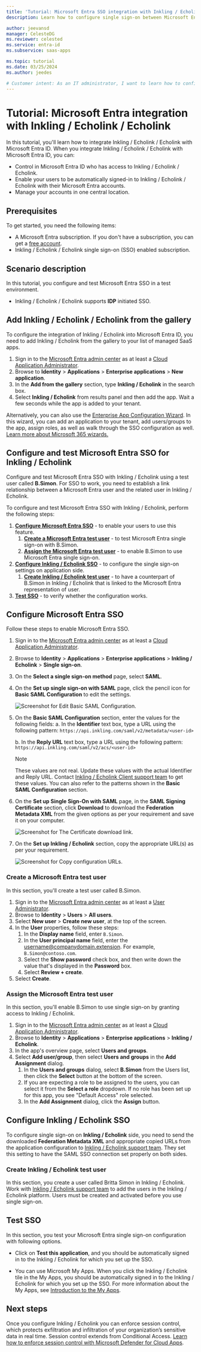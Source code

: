 ```yaml
---
title: 'Tutorial: Microsoft Entra SSO integration with Inkling / Echolink / Echolink'
description: Learn how to configure single sign-on between Microsoft Entra ID and Inkling / Echolink / Echolink.

author: jeevansd
manager: CelesteDG
ms.reviewer: celested
ms.service: entra-id
ms.subservice: saas-apps

ms.topic: tutorial
ms.date: 03/25/2024
ms.author: jeedes

# Customer intent: As an IT administrator, I want to learn how to configure single sign-on between Microsoft Entra ID and Inkling / Echolink / Echolink so that I can control who has access to Inkling / Echolink / Echolink, enable automatic sign-in with Microsoft Entra accounts, and manage my accounts in one central location.
---
```

# Tutorial: Microsoft Entra integration with Inkling / Echolink / Echolink

In this tutorial, you'll learn how to integrate Inkling / Echolink / Echolink with Microsoft Entra ID. When you integrate Inkling / Echolink / Echolink with Microsoft Entra ID, you can:

* Control in Microsoft Entra ID who has access to Inkling / Echolink / Echolink.
* Enable your users to be automatically signed-in to Inkling / Echolink / Echolink with their Microsoft Entra accounts.
* Manage your accounts in one central location.

## Prerequisites

To get started, you need the following items:

* A Microsoft Entra subscription. If you don't have a subscription, you can get a [free account](https://azure.microsoft.com/free/).
* Inkling / Echolink / Echolink single sign-on (SSO) enabled subscription.

## Scenario description

In this tutorial, you configure and test Microsoft Entra SSO in a test environment.

* Inkling / Echolink / Echolink supports **IDP** initiated SSO.

## Add Inkling / Echolink / Echolink from the gallery

To configure the integration of Inkling / Echolink into Microsoft Entra ID, you need to add Inkling / Echolink from the gallery to your list of managed SaaS apps.

1. Sign in to the [Microsoft Entra admin center](https://entra.microsoft.com) as at least a [Cloud Application Administrator](~/identity/role-based-access-control/permissions-reference.md#cloud-application-administrator).
1. Browse to **Identity** > **Applications** > **Enterprise applications** > **New application**.
1. In the **Add from the gallery** section, type **Inkling / Echolink** in the search box.
1. Select **Inkling / Echolink** from results panel and then add the app. Wait a few seconds while the app is added to your tenant.

 Alternatively, you can also use the [Enterprise App Configuration Wizard](https://portal.office.com/AdminPortal/home?Q=Docs#/azureadappintegration). In this wizard, you can add an application to your tenant, add users/groups to the app, assign roles, as well as walk through the SSO configuration as well. [Learn more about Microsoft 365 wizards.](/microsoft-365/admin/misc/azure-ad-setup-guides)

<a name='configure-and-test-azure-ad-sso-for-inkling'></a>

## Configure and test Microsoft Entra SSO for Inkling / Echolink

Configure and test Microsoft Entra SSO with Inkling / Echolink using a test user called **B.Simon**. For SSO to work, you need to establish a link relationship between a Microsoft Entra user and the related user in Inkling / Echolink.

To configure and test Microsoft Entra SSO with Inkling / Echolink, perform the following steps:

1. **[Configure Microsoft Entra SSO](#configure-azure-ad-sso)** - to enable your users to use this feature.
    1. **[Create a Microsoft Entra test user](#create-an-azure-ad-test-user)** - to test Microsoft Entra single sign-on with B.Simon.
    1. **[Assign the Microsoft Entra test user](#assign-the-azure-ad-test-user)** - to enable B.Simon to use Microsoft Entra single sign-on.
1. **[Configure Inkling / Echolink SSO](#configure-inkling-sso)** - to configure the single sign-on settings on application side.
    1. **[Create Inkling / Echolink test user](#create-inkling-test-user)** - to have a counterpart of B.Simon in Inkling / Echolink that is linked to the Microsoft Entra representation of user.
1. **[Test SSO](#test-sso)** - to verify whether the configuration works.

<a name='configure-azure-ad-sso'></a>

## Configure Microsoft Entra SSO

Follow these steps to enable Microsoft Entra SSO.

1. Sign in to the [Microsoft Entra admin center](https://entra.microsoft.com) as at least a [Cloud Application Administrator](~/identity/role-based-access-control/permissions-reference.md#cloud-application-administrator).
1. Browse to **Identity** > **Applications** > **Enterprise applications** > **Inkling / Echolink** > **Single sign-on**.
1. On the **Select a single sign-on method** page, select **SAML**.
1. On the **Set up single sign-on with SAML** page, click the pencil icon for **Basic SAML Configuration** to edit the settings.

   ![Screenshot for Edit Basic SAML Configuration.](common/edit-urls.png)

1. On the **Basic SAML Configuration** section, enter the values for the following fields:
    a. In the **Identifier** text box, type a URL using the following pattern:
    `https://api.inkling.com/saml/v2/metadata/<user-id>`

    b. In the **Reply URL** text box, type a URL using the following pattern:
    `https://api.inkling.com/saml/v2/acs/<user-id>`

	> [!NOTE]
	> These values are not real. Update these values with the actual Identifier and Reply URL. Contact [Inkling / Echolink Client support team](mailto:press@inkling.com) to get these values. You can also refer to the patterns shown in the **Basic SAML Configuration** section.

1. On the **Set up Single Sign-On with SAML** page, in the **SAML Signing Certificate** section, click **Download** to download the **Federation Metadata XML** from the given options as per your requirement and save it on your computer.

	![Screenshot for The Certificate download link.](common/metadataxml.png)

6. On the **Set up Inkling / Echolink** section, copy the appropriate URL(s) as per your requirement.

	![Screenshot for Copy configuration URLs.](common/copy-configuration-urls.png)

<a name='create-an-azure-ad-test-user'></a>

### Create a Microsoft Entra test user

In this section, you'll create a test user called B.Simon.

1. Sign in to the [Microsoft Entra admin center](https://entra.microsoft.com) as at least a [User Administrator](~/identity/role-based-access-control/permissions-reference.md#user-administrator).
1. Browse to **Identity** > **Users** > **All users**.
1. Select **New user** > **Create new user**, at the top of the screen.
1. In the **User** properties, follow these steps:
   1. In the **Display name** field, enter `B.Simon`.  
   1. In the **User principal name** field, enter the username@companydomain.extension. For example, `B.Simon@contoso.com`.
   1. Select the **Show password** check box, and then write down the value that's displayed in the **Password** box.
   1. Select **Review + create**.
1. Select **Create**.

<a name='assign-the-azure-ad-test-user'></a>

### Assign the Microsoft Entra test user

In this section, you'll enable B.Simon to use single sign-on by granting access to Inkling / Echolink.

1. Sign in to the [Microsoft Entra admin center](https://entra.microsoft.com) as at least a [Cloud Application Administrator](~/identity/role-based-access-control/permissions-reference.md#cloud-application-administrator).
1. Browse to **Identity** > **Applications** > **Enterprise applications** > **Inkling / Echolink**.
1. In the app's overview page, select **Users and groups**.
1. Select **Add user/group**, then select **Users and groups** in the **Add Assignment** dialog.
   1. In the **Users and groups** dialog, select **B.Simon** from the Users list, then click the **Select** button at the bottom of the screen.
   1. If you are expecting a role to be assigned to the users, you can select it from the **Select a role** dropdown. If no role has been set up for this app, you see "Default Access" role selected.
   1. In the **Add Assignment** dialog, click the **Assign** button.

## Configure Inkling / Echolink SSO

To configure single sign-on on **Inkling / Echolink** side, you need to send the downloaded **Federation Metadata XML** and appropriate copied URLs from the application configuration to [Inkling / Echolink support team](mailto:press@inkling.com). They set this setting to have the SAML SSO connection set properly on both sides.

### Create Inkling / Echolink test user

In this section, you create a user called Britta Simon in Inkling / Echolink. Work with [Inkling / Echolink support team](mailto:press@inkling.com) to add the users in the Inkling / Echolink platform. Users must be created and activated before you use single sign-on.

## Test SSO

In this section, you test your Microsoft Entra single sign-on configuration with following options.

* Click on **Test this application**, and you should be automatically signed in to the Inkling / Echolink for which you set up the SSO.

* You can use Microsoft My Apps. When you click the Inkling / Echolink tile in the My Apps, you should be automatically signed in to the Inkling / Echolink for which you set up the SSO. For more information about the My Apps, see [Introduction to the My Apps](https://support.microsoft.com/account-billing/sign-in-and-start-apps-from-the-my-apps-portal-2f3b1bae-0e5a-4a86-a33e-876fbd2a4510).

## Next steps

Once you configure Inkling / Echolink you can enforce session control, which protects exfiltration and infiltration of your organization’s sensitive data in real time. Session control extends from Conditional Access. [Learn how to enforce session control with Microsoft Defender for Cloud Apps](/cloud-app-security/proxy-deployment-any-app).
